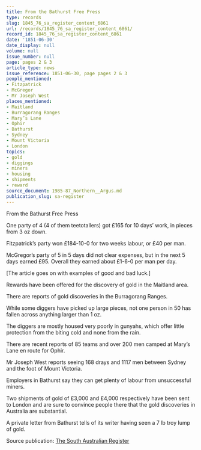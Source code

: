 ```yaml
---
title: From the Bathurst Free Press
type: records
slug: 1845_76_sa_register_content_6861
url: /records/1845_76_sa_register_content_6861/
record_id: 1845_76_sa_register_content_6861
date: '1851-06-30'
date_display: null
volume: null
issue_number: null
page: pages 2 & 3
article_type: news
issue_reference: 1851-06-30, page pages 2 & 3
people_mentioned:
- Fitzpatrick
- McGregor
- Mr Joseph West
places_mentioned:
- Maitland
- Burragorang Ranges
- Mary’s Lane
- Ophir
- Bathurst
- Sydney
- Mount Victoria
- London
topics:
- gold
- diggings
- miners
- housing
- shipments
- reward
source_document: 1985-87_Northern__Argus.md
publication_slug: sa-register
---
```


From the Bathurst Free Press

One party of 4 (4 of them teetotallers) got £165 for 10 days’ work, in pieces from 3 oz down.

Fitzpatrick’s party won £184-10-0 for two weeks labour, or £40 per man.

McGregor’s party of 5 in 5 days did not clear expenses, but in the next 5 days earned £95.  Overall they earned about £1-6-0 per man per day.

[The article goes on with examples of good and bad luck.]

Rewards have been offered for the discovery of gold in the Maitland area.

There are reports of gold discoveries in the Burragorang Ranges.

While some diggers have picked up large pieces, not one person in 50 has fallen across anything larger than 1 oz.

The diggers are mostly housed very poorly in gunyahs, which offer little protection from the biting cold and none from the rain.

There are recent reports of 85 teams and over 200 men camped at Mary’s Lane en route for Ophir.

Mr Joseph West reports seeing 168 drays and 1117 men between Sydney and the foot of Mount Victoria.

Employers in Bathurst say they can get plenty of labour from unsuccessful miners.

Two shipments of gold of £3,000 and £4,000 respectively have been sent to London and are sure to convince people there that the gold discoveries in Australia are substantial.

A private letter from Bathurst tells of its writer having seen a 7 lb troy lump of gold.

Source publication: [The South Australian Register](/publications/sa-register/)
